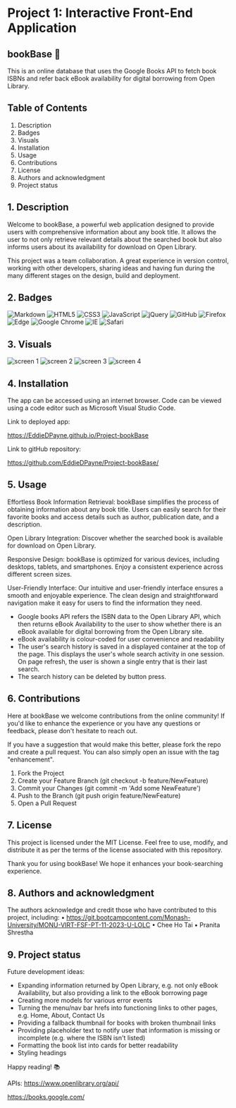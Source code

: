 # Project 1: Interactive Front-End Application

## bookBase 📕

This is an online database that uses the Google Books API to fetch book ISBNs and refer back eBook availability for digital borrowing from Open Library.

## Table of Contents

1. Description
2. Badges
3. Visuals
4. Installation
5. Usage
6. Contributions
7. License
8. Authors and acknowledgment
9. Project status

## 1. Description

Welcome to bookBase, a powerful web application designed to provide users with comprehensive information about any book title. It allows the user to not only retrieve relevant details about the searched book but also informs users about its availability for download on Open Library.

This project was a team collaboration. A great experience in version control, working with other developers, sharing ideas and having fun during the many different stages on the design, build and deployment.

## 2. Badges

![Markdown](https://img.shields.io/badge/markdown-%23000000.svg?style=for-the-badge&logo=markdown&logoColor=white)
![HTML5](https://img.shields.io/badge/html5-%23E34F26.svg?style=for-the-badge&logo=html5&logoColor=white)
![CSS3](https://img.shields.io/badge/css3-%231572B6.svg?style=for-the-badge&logo=css3&logoColor=white)
![JavaScript](https://img.shields.io/badge/javascript-%23323330.svg?style=for-the-badge&logo=javascript&logoColor=%23F7DF1E)
![jQuery](https://img.shields.io/badge/jquery-%230769AD.svg?style=for-the-badge&logo=jquery&logoColor=white)
![GitHub](https://img.shields.io/badge/github-%23121011.svg?style=for-the-badge&logo=github&logoColor=white)
![Firefox](https://img.shields.io/badge/Firefox-FF7139?style=for-the-badge&logo=Firefox-Browser&logoColor=white)
![Edge](https://img.shields.io/badge/Edge-0078D7?style=for-the-badge&logo=Microsoft-edge&logoColor=white)
![Google Chrome](https://img.shields.io/badge/Google%20Chrome-4285F4?style=for-the-badge&logo=GoogleChrome&logoColor=white)
![IE](https://img.shields.io/badge/Internet%20Explorer-0076D6?style=for-the-badge&logo=Internet%20Explorer&logoColor=white)
![Safari](https://img.shields.io/badge/Safari-000000?style=for-the-badge&logo=Safari&logoColor=white)


## 3. Visuals

![screen 1](https://github.com/EddieDPayne/Project-bookBase/assets/139626561/0b5c0b3c-6a69-4412-9f3b-001524b78c44)
![screen 2](https://github.com/EddieDPayne/Project-bookBase/assets/139626561/f6f66d02-a9d6-4b2c-ab4a-7e6d0c097311)
![screen 3](https://github.com/EddieDPayne/Project-bookBase/assets/139626561/858c9499-b297-42af-beb8-604e311ac56f)
![screen 4](https://github.com/EddieDPayne/Project-bookBase/assets/139626561/99ad1994-6fd1-4199-9aa7-505707d038fe)


## 4. Installation

The app can be accessed using an internet browser. Code can be viewed using a code editor such as Microsoft Visual Studio Code.

Link to deployed app:

https://EddieDPayne.github.io/Project-bookBase

Link to gitHub repository:

https://github.com/EddieDPayne/Project-bookBase/


## 5. Usage

Effortless Book Information Retrieval: bookBase simplifies the process of obtaining information about any book title. Users can easily search for their favorite books and access details such as author, publication date, and a description.

Open Library Integration: Discover whether the searched book is available for download on Open Library.

Responsive Design: bookBase is optimized for various devices, including desktops, tablets, and smartphones. Enjoy a consistent experience across different screen sizes.

User-Friendly Interface: Our intuitive and user-friendly interface ensures a smooth and enjoyable experience. The clean design and straightforward navigation make it easy for users to find the information they need.

- Google books API refers the ISBN data to the Open Library API, which then returns eBook Availability to the user to show whether there is an eBook available for digital borrowing from the Open Library site.
- eBook availability is colour-coded for user convenience and readability
- The user's search history is saved in a displayed container at the top of the page. This displays the user's whole search activity in one session. On page refresh, the user is shown a single entry that is their last search.
- The search history can be deleted by button press.

## 6. Contributions
Here at bookBase we welcome contributions from the online community! If you'd like to enhance the experience or you have any questions or feedback, please don't hesitate to reach out.

If you have a suggestion that would make this better, please fork the repo and create a pull request. You can also simply open an issue with the tag "enhancement". 
1.	Fork the Project
2.	Create your Feature Branch (git checkout -b feature/NewFeature)
3.	Commit your Changes (git commit -m 'Add some NewFeature')
4.	Push to the Branch (git push origin feature/NewFeature)
5.	Open a Pull Request

## 7. License

This project is licensed under the MIT License. Feel free to use, modify, and distribute it as per the terms of the license associated with this repository.

Thank you for using bookBase! We hope it enhances your book-searching experience.

## 8. Authors and acknowledgment

The authors acknowledge and credit those who have contributed to this project, including:
•	https://git.bootcampcontent.com/Monash-University/MONU-VIRT-FSF-PT-11-2023-U-LOLC
•	Chee Ho Tai
•	Pranita Shrestha

## 9. Project status

Future development ideas:

- Expanding information returned by Open Library, e.g. not only eBook Availability, but also providing a link to the eBook borrowing page
- Creating more models for various error events
- Turning the menu/nav bar hrefs into functioning links to other pages, e.g. Home, About, Contact Us
- Providing a fallback thumbnail for books with broken thumbnail links
- Providing placeholder text to notify user that information is missing or incomplete (e.g. where the ISBN isn't listed)
- Formatting the book list into cards for better readability
- Styling headings


Happy reading! 📚

APIs:
https://www.openlibrary.org/api/

https://books.google.com/